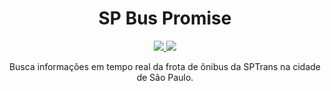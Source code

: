 <h1 align="center">SP Bus Promise</h1>

<p align="center">
  <a href="https://travis-ci.org/thiagommedeiros/spbus-promise">
    <img src="https://travis-ci.org/thiagommedeiros/spbus-promise.svg?branch=master">
  </a>
  <a href="https://github.com/thiagommedeiros/spbus-promise/blob/master/LICENSE">
    <img src="https://img.shields.io/github/license/mashape/apistatus.svg">
  </a>
</p>

<p align="center">
  Busca informações em tempo real da frota de ônibus da SPTrans na cidade de São Paulo.
</p>
